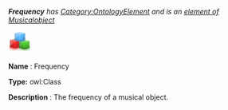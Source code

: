 ___Frequency__ 
 has
 [Category:OntologyElement](../../Category/OntologyElement "Category:OntologyElement") 
 and is an
 [element of](../../Property/ElementOf "Property:ElementOf") 
[Musicalobject](../../Submissions/Musicalobject "Submissions:Musicalobject")_




  





[![Class](../images/thumb/2/27/Class.gif/45px-Class.gif)](../../Image/Class.gif "Class")


__Name__ 
 : Frequency
 



__Type:__ 
 owl:Class
 



__Description__ 
 : The frequency of a musical object.